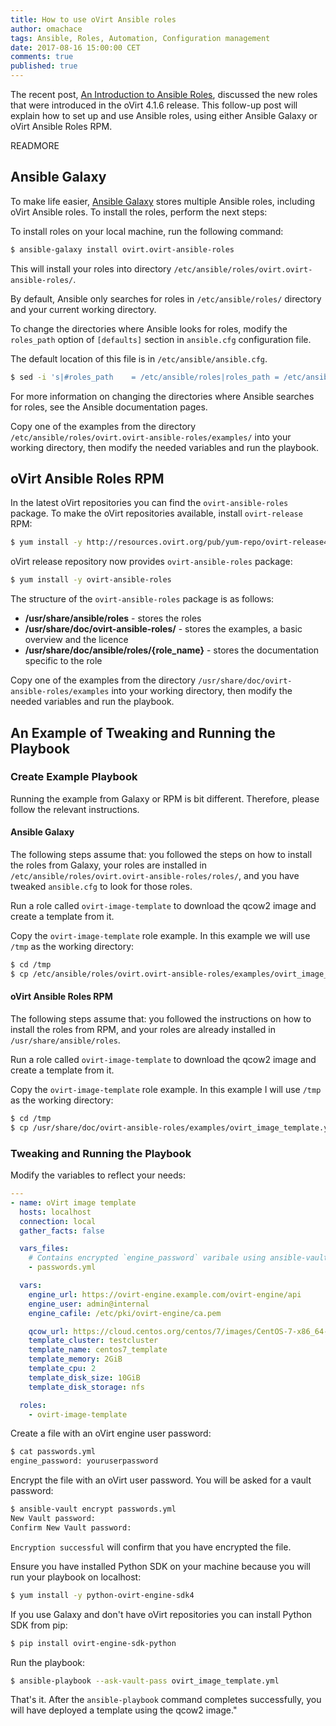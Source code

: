 ```yaml
---
title: How to use oVirt Ansible roles
author: omachace
tags: Ansible, Roles, Automation, Configuration management
date: 2017-08-16 15:00:00 CET
comments: true
published: true
---
```


The recent post, [An Introduction to Ansible Roles](./2017-07-19-ovirt-ansible-roles-an-introduction.html.md), discussed the new roles that were introduced in the oVirt 4.1.6 release. This follow-up post will explain how to set up and use Ansible roles, using either Ansible Galaxy or oVirt Ansible Roles RPM.

READMORE

## Ansible Galaxy

To make life easier, [Ansible Galaxy](https://galaxy.ansible.com/) stores multiple Ansible roles, including oVirt Ansible roles. To install the roles, perform the next steps:

To install roles on your local machine, run the following command:

```bash
$ ansible-galaxy install ovirt.ovirt-ansible-roles
```

This will install your roles into directory `/etc/ansible/roles/ovirt.ovirt-ansible-roles/`.

By default, Ansible only searches for roles in `/etc/ansible/roles/` directory and your current working directory.

To change the directories where Ansible looks for roles, modify the `roles_path` option of `[defaults]` section in `ansible.cfg` configuration file.

The default location of this file is in `/etc/ansible/ansible.cfg`.

```bash
$ sed -i 's|#roles_path    = /etc/ansible/roles|roles_path = /etc/ansible/roles:/etc/ansible/roles/ovirt.ovirt-ansible-roles/roles|'  /etc/ansible/ansible.cfg
```

For more information on changing the directories where Ansible searches for roles, see the Ansible documentation pages.

Copy one of the examples from the directory `/etc/ansible/roles/ovirt.ovirt-ansible-roles/examples/` into your working directory, then modify the needed variables and run the playbook.

## oVirt Ansible Roles RPM

In the latest oVirt repositories you can find the `ovirt-ansible-roles` package. To make the oVirt repositories available, install `ovirt-release` RPM:

```bash
$ yum install -y http://resources.ovirt.org/pub/yum-repo/ovirt-release41.rpm
```

oVirt release repository now provides `ovirt-ansible-roles` package:

```bash
$ yum install -y ovirt-ansible-roles
```

The structure of the `ovirt-ansible-roles` package is as follows:

 - __/usr/share/ansible/roles__ - stores the roles
 - __/usr/share/doc/ovirt-ansible-roles/__ - stores the examples, a basic overview and the licence
 - __/usr/share/doc/ansible/roles/{role_name}__ - stores the documentation specific to the role

Copy one of the examples from the directory `/usr/share/doc/ovirt-ansible-roles/examples` into your working directory, then modify the needed variables and run the playbook.

## An Example of Tweaking and Running the Playbook

### Create Example Playbook

Running the example from Galaxy or RPM is bit different. Therefore, please follow the relevant instructions.

#### Ansible Galaxy

The following steps assume that: you followed the steps on how to install the roles from Galaxy, your roles are installed in `/etc/ansible/roles/ovirt.ovirt-ansible-roles/roles/`, and you have tweaked `ansible.cfg` to look for those roles.

Run a role called `ovirt-image-template` to download the qcow2 image and create a template from it.

Copy the `ovirt-image-template` role example. In this example we will use `/tmp` as the working directory:

```bash
$ cd /tmp
$ cp /etc/ansible/roles/ovirt.ovirt-ansible-roles/examples/ovirt_image_template.yml .
```

#### oVirt Ansible Roles RPM
The following steps assume that: you followed the instructions on how to install the roles from RPM, and your roles are already installed in `/usr/share/ansible/roles`.

Run a role called `ovirt-image-template` to download the qcow2 image and create a template from it.

Copy the `ovirt-image-template` role example. In this example I will use `/tmp` as the working directory:

```bash
$ cd /tmp
$ cp /usr/share/doc/ovirt-ansible-roles/examples/ovirt_image_template.yml .
```


### Tweaking and Running the Playbook

Modify the variables to reflect your needs:

```yaml
---
- name: oVirt image template
  hosts: localhost
  connection: local
  gather_facts: false

  vars_files:
    # Contains encrypted `engine_password` varibale using ansible-vault
    - passwords.yml

  vars:
    engine_url: https://ovirt-engine.example.com/ovirt-engine/api
    engine_user: admin@internal
    engine_cafile: /etc/pki/ovirt-engine/ca.pem

    qcow_url: https://cloud.centos.org/centos/7/images/CentOS-7-x86_64-GenericCloud.qcow2
    template_cluster: testcluster
    template_name: centos7_template
    template_memory: 2GiB
    template_cpu: 2
    template_disk_size: 10GiB
    template_disk_storage: nfs

  roles:
    - ovirt-image-template
```

Create a file with an oVirt engine user password:

```bash
$ cat passwords.yml
engine_password: youruserpassword
```

Encrypt the file with an oVirt user password. You will be asked for a vault password:

```bash
$ ansible-vault encrypt passwords.yml
New Vault password: 
Confirm New Vault password: 
```

`Encryption successful` will confirm that you have encrypted the file.

Ensure you have installed Python SDK on your machine because you will run your playbook on localhost:

```bash
$ yum install -y python-ovirt-engine-sdk4
```

If you use Galaxy and don't have oVirt repositories you can install Python SDK from pip:

```bash
$ pip install ovirt-engine-sdk-python
```

Run the playbook:

```bash
$ ansible-playbook --ask-vault-pass ovirt_image_template.yml
```

That's it. After the `ansible-playbook` command completes successfully, you will have deployed a template using the qcow2 image."
